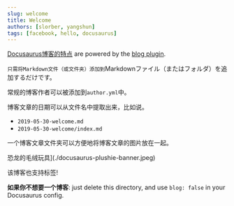 ```yaml
---
slug: welcome
title: Welcome
authors: [slorber, yangshun]
tags: [facebook, hello, docusaurus]
---
```


<a href="https://docusaurus.io/docs/blog">Docusaurus博客的特点</a> are powered by the <a href="https://docusaurus.io/docs/api/plugins/@docusaurus/plugin-content-blog">blog plugin</a>.

<code>只需将Markdown文件（或文件夹）添加到</code>Markdownファイル（またはフォルダ）を追加するだけです。

常规的博客作者可以被添加到<code>author.yml</code>中。

博客文章的日期可以从文件名中提取出来，比如说。

*   <code>2019-05-30-welcome.md</code>
*   <code>2019-05-30-welcome/index.md</code>

一个博客文章文件夹可以方便地将博客文章的图片放在一起。

恐龙的毛绒玩具]\(./docusaurus-plushie-banner.jpeg)

该博客也支持标签!

<strong>如果你不想要一个博客</strong>: just delete this directory, and use <code>blog: false</code> in your Docusaurus config.
